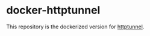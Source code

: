 # docker-httptunnel

This repository is the dockerized version for [httptunnel](https://github.com/larsbrinkhoff/httptunnel).

